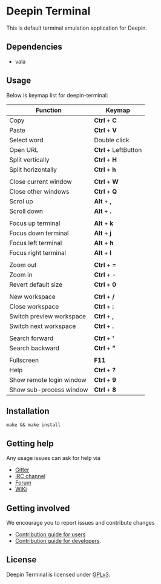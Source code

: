 # Deepin Terminal

This is default terminal emulation application for Deepin.

## Dependencies

* vala

## Usage

Below is keymap list for deepin-terminal:

| Function                 | Keymap                |
|--------------------------|-----------------------|
| Copy                     | **Ctrl** + **C**      |
| Paste                    | **Ctrl** + **V**      |
| Select word              | Double click          |
| Open URL                 | **Ctrl** + LeftButton |
| Split vertically         | **Ctrl** + **H**      |
| Split horizontally       | **Ctrl** + **h**      |
|                                                  |
| Close current window     | **Ctrl** + **W**      |
| Close other windows      | **Ctrl** + **Q**      |
| Scrol up                 | **Alt**  + **,**      |
| Scroll down              | **Alt**  + **.**      |
|                                                  |
| Focus up terminal        | **Alt**  + **k**      |
| Focus down terminal      | **Alt**  + **j**      |
| Focus left terminal      | **Alt**  + **h**      |
| Focus right terminal     | **Alt**  + **l**      |
|                                                  |
| Zoom out                 | **Ctrl** + **=**      |
| Zoom in                  | **Ctrl** + **-**      |
| Revert default size      | **Ctrl** + **0**      |
|                                                  |
| New workspace            | **Ctrl** + **/**      |
| Close workspace          | **Ctrl** + **:**      |
| Switch preview workspace | **Ctrl** + **,**      |
| Switch next workspace    | **Ctrl** + **.**      |
|                                                  |
| Search forward           | **Ctrl** + **'**      |
| Search backward          | **Ctrl** + **"**      |
|                                                  |
| Fullscreen               | **F11**               |
| Help                     | **Ctrl** + **?**      |
| Show remote login window | **Ctrl** + **9**      |
| Show sub-process window  | **Ctrl** + **8**      |

## Installation

`make && make install`

## Getting help

Any usage issues can ask for help via

* [Gitter](https://gitter.im/orgs/linuxdeepin/rooms)
* [IRC channel](https://webchat.freenode.net/?channels=deepin)
* [Forum](https://bbs.deepin.org)
* [WiKi](http://wiki.deepin.org/)

## Getting involved

We encourage you to report issues and contribute changes

* [Contribution guide for users](http://wiki.deepin.org/index.php?title=Contribution_Guidelines_for_Users)
* [Contribution guide for developers](http://wiki.deepin.org/index.php?title=Contribution_Guidelines_for_Developers).

## License

Deepin Terminal is licensed under [GPLv3](LICENSE).
